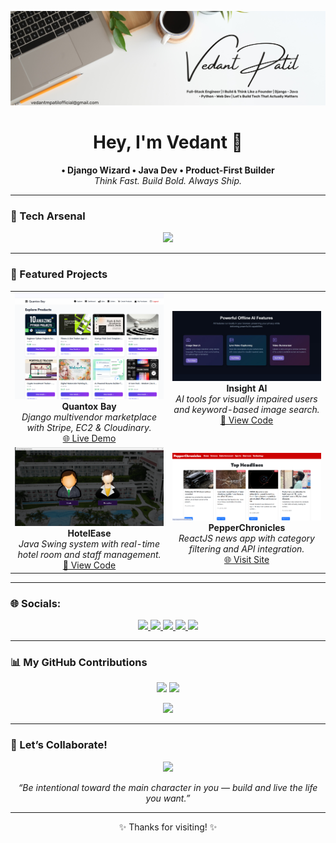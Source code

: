 <!-- Banner -->
<p align="center">
  <img src="profilebanner.png" alt="Vedant Patil Banner" />
</p>

<!-- Intro -->
<h1 align="center">Hey, I'm Vedant 👋</h1>
<p align="center">
  <strong>• Django Wizard • Java Dev • Product-First Builder</strong><br>
  <em>Think Fast. Build Bold. Always Ship.</em>
</p>

---

<!-- Tech Stack -->
### 🧠 Tech Arsenal
<p align="center">
  <img src="https://skillicons.dev/icons?i=django,python,java,js,react,mysql,postgres,docker,aws,html,css,git,tailwind" />
</p>

---

<!-- Projects Showcase -->
### 🚀 Featured Projects

<table>
  <tr>
    <td align="center" width="50%">
      <img src="quantoxbay.png" width="100%" /><br>
      <b>Quantox Bay</b><br>
      <em>Django multivendor marketplace with Stripe, EC2 & Cloudinary.</em><br>
      <a href="https://quantoxbay.onrender.com">🌐 Live Demo</a>
    </td>
    <td align="center" width="50%">
      <img src="insightai.jpeg" width="100%" /><br>
      <b>Insight AI</b><br>
      <em>AI tools for visually impaired users and keyword-based image search.</em><br>
      <a href="https://github.com/vedantmpatil/Insight-AI">📂 View Code</a>
    </td>
  </tr>
  <tr>
    <td align="center" width="50%">
      <img src="hotelease.png" width="100%" /><br>
      <b>HotelEase</b><br>
      <em>Java Swing system with real-time hotel room and staff management.</em><br>
      <a href="https://github.com/vedantmpatil/Hotel-Management-System-">📂 View Code</a>
    </td>
    <td align="center" width="50%">
      <img src="pepperchronicles.png" width="100%" /><br>
      <b>PepperChronicles</b><br>
      <em>ReactJS news app with category filtering and API integration.</em><br>
      <a href="https://pepperchronicles.netlify.app/">🌐 Visit Site</a>
    </td>
  </tr>
</table>

---

<!-- Socials -->
### 🌐 Socials:
<p align="center">
  <a href="https://discord.com/users/vedantpatil">
    <img src="https://img.shields.io/badge/Discord-5865F2?style=for-the-badge&logo=discord&logoColor=white" />
  </a>
  <a href="https://instagram.com/vedantpatilofficial">
    <img src="https://img.shields.io/badge/Instagram-E4405F?style=for-the-badge&logo=instagram&logoColor=white" />
  </a>
  <a href="https://www.linkedin.com/in/vedant-patil-389b862a6/">
    <img src="https://img.shields.io/badge/LinkedIn-0077B5?style=for-the-badge&logo=linkedin&logoColor=white" />
  </a>
  <a href="https://wa.me/917721837807">
    <img src="https://img.shields.io/badge/WhatsApp-25D366?style=for-the-badge&logo=whatsapp&logoColor=white" />
  </a>
  <a href="mailto:vedantmpatilofficial@gmail.com">
    <img src="https://img.shields.io/badge/Gmail-D14836?style=for-the-badge&logo=gmail&logoColor=white" />
  </a>
</p>

---

<!-- Contributions Count -->
### 📊 My GitHub Contributions

<p align="center">
  <img src="https://github-readme-streak-stats.herokuapp.com/?user=vedantmpatil&theme=tokyonight&hide_border=true" />
  <img src="https://github-readme-stats.vercel.app/api?username=vedantmpatil&show_icons=true&theme=tokyonight&hide_border=true&count_private=true" />
</p>

<p align="center">
  <img src="https://github-readme-activity-graph.vercel.app/graph?username=vedantmpatil&theme=react-dark&area=true&hide_border=true" />
</p>

---

<!-- Collaborate -->
### 🤝 Let’s Collaborate!
<p align="center">
  <img src="https://readme-typing-svg.herokuapp.com?font=Fira+Code&weight=600&size=22&pause=1000&center=true&vCenter=true&multiline=true&width=700&height=70&lines=Open+to+collaborate+on+bold+ideas+%F0%9F%92%A1;Let%E2%80%99s+build+tech+that+actually+matters+%F0%9F%93%B1" />
</p>

<p align="center">
  <em>“Be intentional toward the main character in you — build and live the life you want.”</em>
</p>

---

<p align="center">✨ Thanks for visiting! ✨</p>
